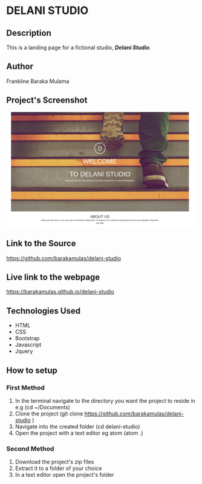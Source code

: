 # DELANI STUDIO

## Description

This is a landing page for a fictional studio, ***Delani Studio***.

## Author
Frankline Baraka Mulama

## Project's Screenshot
![](screenshotdelani.png)

## Link to the Source
https://github.com/barakamulas/delani-studio

## Live link to the webpage

https://barakamulas.github.io/delani-studio


## Technologies Used

* HTML
* CSS
* Bootstrap
* Javascript
* Jquery


## How to setup

### First Method

1. In the terminal navigate to the directory you want the project to reside in e.g (cd ~/Documents)
1. Clone the project (git clone https://github.com/barakamulas/delani-studio )
1. Navigate into the created folder (cd delani-studio)
1. Open the project with a text editor eg atom (atom .)

### Second Method
1. Download the project's zip files
1. Extract it to a  folder  of your choice
1. In a text editor open the project's folder
